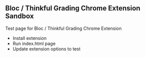 ## Bloc / Thinkful Grading Chrome Extension Sandbox

Test page for Bloc / Thinkful Grading Chrome Extension

* Install extension
* Run index.html page
* Update extension options to test